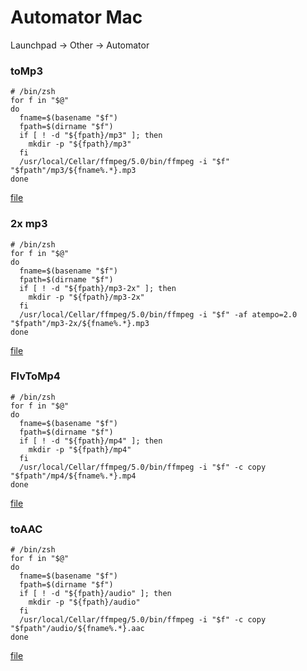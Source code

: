 # Automator Mac

Launchpad -> Other -> Automator

### toMp3

```shell
# /bin/zsh
for f in "$@"
do
  fname=$(basename "$f")
  fpath=$(dirname "$f")
  if [ ! -d "${fpath}/mp3" ]; then
    mkdir -p "${fpath}/mp3"
  fi
  /usr/local/Cellar/ffmpeg/5.0/bin/ffmpeg -i "$f" "$fpath"/mp3/${fname%.*}.mp3
done
```

[file](../files/Automator/)

### 2x mp3

```shell
# /bin/zsh
for f in "$@"
do
  fname=$(basename "$f")
  fpath=$(dirname "$f")
  if [ ! -d "${fpath}/mp3-2x" ]; then
    mkdir -p "${fpath}/mp3-2x"
  fi
  /usr/local/Cellar/ffmpeg/5.0/bin/ffmpeg -i "$f" -af atempo=2.0 "$fpath"/mp3-2x/${fname%.*}.mp3
done
```

[file](../files/Automator/)

### FlvToMp4

```shell
# /bin/zsh
for f in "$@"
do
  fname=$(basename "$f")
  fpath=$(dirname "$f")
  if [ ! -d "${fpath}/mp4" ]; then
    mkdir -p "${fpath}/mp4"
  fi
  /usr/local/Cellar/ffmpeg/5.0/bin/ffmpeg -i "$f" -c copy "$fpath"/mp4/${fname%.*}.mp4
done
```

[file](../files/Automator/)

### toAAC

```shell
# /bin/zsh
for f in "$@"
do
  fname=$(basename "$f")
  fpath=$(dirname "$f")
  if [ ! -d "${fpath}/audio" ]; then
    mkdir -p "${fpath}/audio"
  fi
  /usr/local/Cellar/ffmpeg/5.0/bin/ffmpeg -i "$f" -c copy "$fpath"/audio/${fname%.*}.aac
done
```

[file](../files/Automator/)
